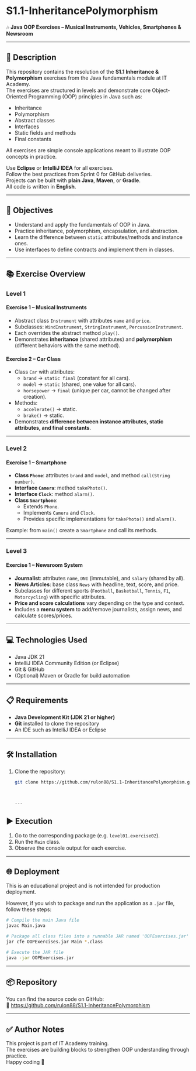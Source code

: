 # S1.1-InheritancePolymorphism

🎶 **Java OOP Exercises – Musical Instruments, Vehicles, Smartphones & Newsroom**

---

## 📝 Description
This repository contains the resolution of the **S1.1 Inheritance & Polymorphism** exercises from the Java fundamentals module at IT Academy.  
The exercises are structured in levels and demonstrate core Object-Oriented Programming (OOP) principles in Java such as:

- Inheritance  
- Polymorphism  
- Abstract classes  
- Interfaces  
- Static fields and methods  
- Final constants  

All exercises are simple console applications meant to illustrate OOP concepts in practice.  

Use **Eclipse** or **IntelliJ IDEA** for all exercises.  
Follow the best practices from Sprint 0 for GitHub deliveries.  
Projects can be built with **plain Java**, **Maven**, or **Gradle**.  
All code is written in **English**.  

---

## 🎯 Objectives
- Understand and apply the fundamentals of OOP in Java.  
- Practice inheritance, polymorphism, encapsulation, and abstraction.  
- Learn the difference between `static` attributes/methods and instance ones.  
- Use interfaces to define contracts and implement them in classes.  

---

## 📚 Exercise Overview

### Level 1
#### Exercise 1 – Musical Instruments
- Abstract class `Instrument` with attributes `name` and `price`.  
- Subclasses: `WindInstrument`, `StringInstrument`, `PercussionInstrument`.  
- Each overrides the abstract method `play()`.  
- Demonstrates **inheritance** (shared attributes) and **polymorphism** (different behaviors with the same method).

#### Exercise 2 – Car Class
- Class `Car` with attributes:
  - `brand` → `static final` (constant for all cars).  
  - `model` → `static` (shared, one value for all cars).  
  - `horsepower` → `final` (unique per car, cannot be changed after creation).  
- Methods:
  - `accelerate()` → static.  
  - `brake()` → static.  
- Demonstrates **difference between instance attributes, static attributes, and final constants**.

---

### Level 2
#### Exercise 1 – Smartphone
- **Class `Phone`**: attributes `brand` and `model`, and method `call(String number)`.  
- **Interface `Camera`**: method `takePhoto()`.  
- **Interface `Clock`**: method `alarm()`.  
- **Class `Smartphone`**:
  - Extends `Phone`.  
  - Implements `Camera` and `Clock`.  
  - Provides specific implementations for `takePhoto()` and `alarm()`.  

Example: from `main()` create a `Smartphone` and call its methods.  

---

### Level 3
#### Exercise 1 – Newsroom System
- **Journalist**: attributes `name`, `DNI` (immutable), and `salary` (shared by all).  
- **News Articles**: base class `News` with headline, text, score, and price.  
- Subclasses for different sports (`Football`, `Basketball`, `Tennis`, `F1`, `Motorcycling`) with specific attributes.  
- **Price and score calculations** vary depending on the type and context.  
- Includes a **menu system** to add/remove journalists, assign news, and calculate scores/prices.  

---

## 💻 Technologies Used
- Java JDK 21  
- IntelliJ IDEA Community Edition (or Eclipse)  
- Git & GitHub  
- (Optional) Maven or Gradle for build automation  

---

## 📋 Requirements
- **Java Development Kit (JDK 21 or higher)**  
- **Git** installed to clone the repository  
- An IDE such as IntelliJ IDEA or Eclipse  

---

## 🛠️ Installation
1. Clone the repository:  
   ```bash
   git clone https://github.com/rulon88/S1.1-InheritancePolymorphism.git



   ---

## ▶️ Execution
1. Go to the corresponding package (e.g. `level01.exercise02`).  
2. Run the `Main` class.  
3. Observe the console output for each exercise.  

---

## 🌐 Deployment
This is an educational project and is not intended for production deployment.  

However, if you wish to package and run the application as a `.jar` file, follow these steps:

```bash 
# Compile the main Java file
javac Main.java

# Package all class files into a runnable JAR named 'OOPExercises.jar'
jar cfe OOPExercises.jar Main *.class

# Execute the JAR file
java -jar OOPExercises.jar

 ```
---

## 📦 Repository
You can find the source code on GitHub:  
🔗 https://github.com/rulon88/S1.1-InheritancePolymorphism

---

## ✅ Author Notes
This project is part of IT Academy training.  
The exercises are building blocks to strengthen OOP understanding through practice.  
Happy coding 🚀







